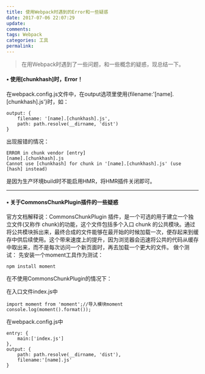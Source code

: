 ```yaml
---
title: 使用Webpack时遇到的Error和一些疑惑
date: 2017-07-06 22:07:29
update:
comments:
tags: Webpack
categories: 工具
permalink:
---
```

>在用Webpack时遇到了一些问题，和一些概念的疑惑，现总结一下。
<!--more-->

#### • 使用[chunkhash]时，Error！
在webpack.config.js文件中，在output选项里使用{filename:'[name].[chunkhash].js'}时，如：

    output: {
        filename: '[name].[chunkhash].js',
        path: path.resolve(__dirname, 'dist')
    }

出现报错的情况：

    ERROR in chunk vendor [entry]
    [name].[chunkhash].js
    Cannot use [chunkhash] for chunk in '[name].[chunkhash].js' (use [hash] instead)

是因为生产环境build时不能启用HMR，将HMR插件关闭即可。

-------------

#### • 关于CommonsChunkPlugin插件的一些疑惑
官方文档解释说：CommonsChunkPlugin 插件，是一个可选的用于建立一个独立文件(又称作 chunk)的功能，这个文件包括多个入口 chunk 的公共模块。通过将公共模块拆出来，最终合成的文件能够在最开始的时候加载一次，便存起来到缓存中供后续使用。这个带来速度上的提升，因为浏览器会迅速将公共的代码从缓存中取出来，而不是每次访问一个新页面时，再去加载一个更大的文件。
做个测试：
先安装一个moment工具作为测试：

    npm install moment

在不使用CommonsChunkPlugin的情况下：

在入口文件index.js中

    import moment from 'moment';//导入模块moment
    console.log(moment().format());

在webpack.config.js中

    entry: {
        main:['index.js']
    },
    output: {
        path: path.resolve(__dirname, 'dist'),
        filename:'[name].js'
    }

